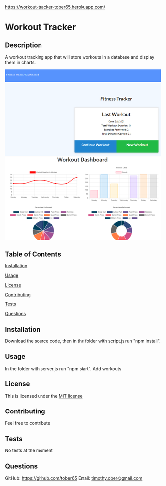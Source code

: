 https://workout-tracker-tober65.herokuapp.com/

# Workout Tracker

## Description 
A workout tracking app that will store workouts in a database and display them in charts.

<img src="./assets/images/workout_tracker1.png">
<img src="./assets/images/workout_tracker2.png">

## Table of Contents 
[Installation](#installation)

[Usage](#usage)

[License](#license)

[Contributing](#contributing)

[Tests](#tests)

[Questions](#questions)
## Installation
Download the source code, then in the folder with script.js run "npm install". 

## Usage
In the folder with server.js run "npm start". Add workouts

## License
This is licensed under the [MIT license](https://choosealicense.com/licenses/mit/).

## Contributing
Feel free to contribute

## Tests
No tests at the moment

## Questions
GitHub: https://github.com/tober65
Email: timothy.ober@gmail.com